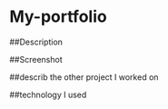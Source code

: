 # My-portfolio


##Description



##Screenshot



##describ the other project I worked on



##technology I used